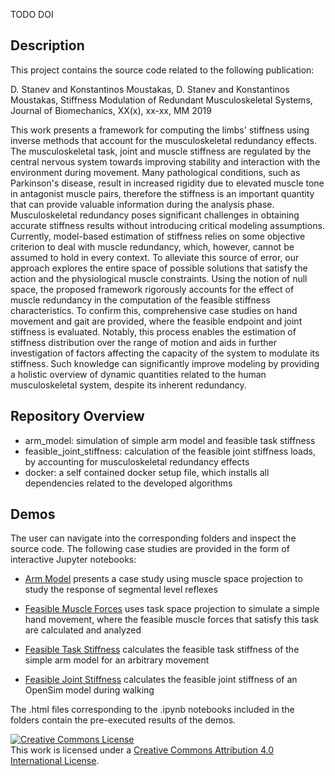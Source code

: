 TODO DOI

Description
---

This project contains the source code related to the following publication:

D. Stanev and Konstantinos Moustakas, D. Stanev and Konstantinos Moustakas,
Stiffness Modulation of Redundant Musculoskeletal Systems, Journal of
Biomechanics, XX(x), xx-xx, MM 2019

This work presents a framework for computing the limbs' stiffness using inverse
methods that account for the musculoskeletal redundancy effects. The
musculoskeletal task, joint and muscle stiffness are regulated by the central
nervous system towards improving stability and interaction with the environment
during movement. Many pathological conditions, such as Parkinson's disease,
result in increased rigidity due to elevated muscle tone in antagonist muscle
pairs, therefore the stiffness is an important quantity that can provide
valuable information during the analysis phase. Musculoskeletal redundancy poses
significant challenges in obtaining accurate stiffness results without
introducing critical modeling assumptions. Currently, model-based estimation of
stiffness relies on some objective criterion to deal with muscle redundancy,
which, however, cannot be assumed to hold in every context. To alleviate this
source of error, our approach explores the entire space of possible solutions
that satisfy the action and the physiological muscle constraints. Using the
notion of null space, the proposed framework rigorously accounts for the effect
of muscle redundancy in the computation of the feasible stiffness
characteristics. To confirm this, comprehensive case studies on hand movement
and gait are provided, where the feasible endpoint and joint stiffness is
evaluated. Notably, this process enables the estimation of stiffness
distribution over the range of motion and aids in further investigation of
factors affecting the capacity of the system to modulate its stiffness. Such
knowledge can significantly improve modeling by providing a holistic overview of
dynamic quantities related to the human musculoskeletal system, despite its
inherent redundancy.
    

Repository Overview
---

- arm_model: simulation of simple arm model and feasible task stiffness
- feasible_joint_stiffness: calculation of the feasible joint stiffness loads,
  by accounting for musculoskeletal redundancy effects
- docker: a self contained docker setup file, which installs all dependencies
  related to the developed algorithms


Demos
---

The user can navigate into the corresponding folders and inspect the source
code. The following case studies are provided in the form of interactive Jupyter
notebooks:

- [Arm Model](arm_model/model.ipynb) presents a case study using muscle space
  projection to study the response of segmental level reflexes

<!-- - [Muscle Space Projection](arm_model/muscle_space_projection.ipynb) -->
<!--   demonstrates muscle space projection in the context of segmental level -->
<!--   (reflex) modeling -->

- [Feasible Muscle Forces](arm_model/feasible_muscle_forces.ipynb) uses
  task space projection to simulate a simple hand movement, where the feasible
  muscle forces that satisfy this task are calculated and analyzed
  
- [Feasible Task Stiffness](arm_model/feasible_task_stiffness.ipynb) calculates
  the feasible task stiffness of the simple arm model for an arbitrary movement

- [Feasible Joint Stiffness](feasible_joint_stiffness/feasible_joint_stiffness.ipynb) calculates
  the feasible joint stiffness of an OpenSim model during walking

The .html files corresponding to the .ipynb notebooks included in the folders
contain the pre-executed results of the demos.


<a rel="license" href="http://creativecommons.org/licenses/by/4.0/"><img
alt="Creative Commons License" style="border-width:0"
src="https://i.creativecommons.org/l/by/4.0/88x31.png" /></a><br />This work is
licensed under a <a rel="license"
href="http://creativecommons.org/licenses/by/4.0/">Creative Commons Attribution
4.0 International License</a>.
